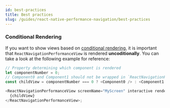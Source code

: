 ```yaml
---
id: best-practices
title: Best practices
slug: /guides/react-native-performance-navigation/best-practices
---
```


### Conditional Rendering

If you want to show views based on [conditional rendering](https://reactjs.org/docs/conditional-rendering.html), it is important that `ReactNavigationPerformanceView` is rendered **uncoditionally**. You can take a look at the following example for reference:

```ts
// Property determining which component is rendered
let componentNumber = 0;
// Component0 and Component1 should not be wrapped in `ReactNavigationPerformanceView`
const childView = componentNumber === 0 ? <Component0 /> : <Component1 />;

<ReactNavigationPerformanceView screenName="MyScreen" interactive renderPassName={`interactive_${componentNumber}`}>
  {childView}
</ReactNavigationPerformanceView>;
```
